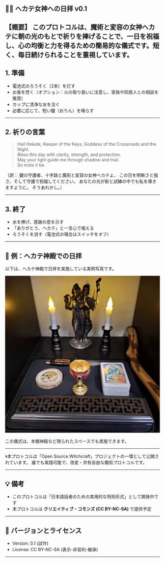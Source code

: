 
## 🔮🌅 ヘカテ女神への日拝 v0.1

【概要】
このプロトコルは、魔術と変容の女神ヘカテに朝の光のもとで祈りを捧げることで、一日を祝福し、心の均衡と力を得るための簡易的な儀式です。短く、毎日続けられることを重視しています。
---

## 1. 準備

- 電池式のろうそく（2本）を灯す
- お香を焚く（オプション：火の取り扱いに注意し、家族や同居人との相談を推奨）
- カップに清浄な水を注ぐ
- 必要に応じて、短い鐘（おりん）を鳴らす

---

## 2. 祈りの言葉

> Hail Hekate, Keeper of the Keys, Goddess of the Crossroads and the Night.  
> Bless this day with clarity, strength, and protection.  
> May your light guide me through shadow and trial.  
> So mote it be.

（訳：
鍵の守護者、十字路と魔術と変容の女神ヘカテよ、
この日を明晰さと強さ、そして守護で祝福してください。
あなたの光が影と試練の中でも私を導きますように。
そうあれかし。）

---

## 3. 終了

- 水を捧げ、感謝の意を示す
- 「ありがとう、ヘカテ」と一言心で唱える
- ろうそくを消す（電池式の場合はスイッチをオフ）

---

## 🌙 例：ヘカテ神殿での日拝

以下は、ヘカテ神殿で日拝を実施している実例写真です。

![Hekate Temple with Ritual Circle](hekate_ritual_circle.jpg)

この儀式は、本棚神殿など限られたスペースでも実施できます。

---

🌀本プロトコルは「Open Source Witchcraft」プロジェクトの一環として公開されています。
誰でも実践可能で、改変・共有自由な魔術プロトコルです。

---

## 💡 備考

- このプロトコルは「日本語話者のための実用的な呪術形式」として開発中です  
- 本プロトコルは **クリエイティブ・コモンズ (CC BY-NC-SA)** で提供予定

---

## 🚧 バージョンとライセンス

- Version: 0.1 (試作)  
- License: CC BY-NC-SA (表示-非営利-継承)

---
